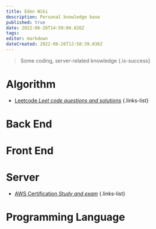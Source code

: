 ```yaml
---
title: Eden Wiki
description: Personal knowledge base
published: true
date: 2022-06-26T14:59:04.826Z
tags: 
editor: markdown
dateCreated: 2022-06-26T12:58:39.036Z
---
```


> Some coding, server-related knowledge
{.is-success}

# Algorithm

- [Leetcode *Leet code questions and solutions*](/home/Algorithm/Leetcode)
{.links-list}

# Back End

# Front End

# Server

- [AWS Certification *Study and exam*](/home/Server/AWS-Certification)
{.links-list}

# Programming Language

